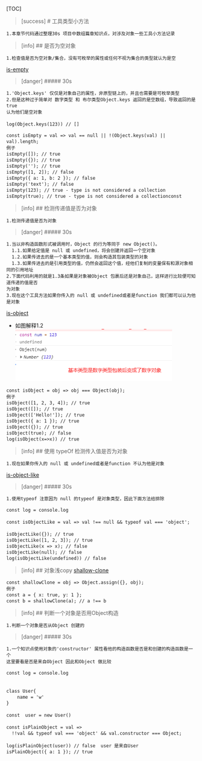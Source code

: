 [TOC]
>[success] # 工具类型小方法
~~~
1.本章节代码通过整理30s 项目中数组篇章知识点，对涉及对象一些工具小方法记录
~~~
>[info] ## 是否为空对象
~~~
1.检查值是否为空对象/集合，没有可枚举的属性或任何不视为集合的类型就认为是空
~~~
[is-empty](https://www.30secondsofcode.org/js/s/is-empty)
>[danger] ##### 30s
~~~
1.'Object.keys' 仅仅是对象自己的属性，非原型链上的，并且也需要是可枚举类型
2.但是这种过于简单对 数字类型 和 布尔类型Object.keys 返回的是空数组，导致返回的是true
认为他们是空对象

log(Object.keys(123)) // []
~~~
~~~
const isEmpty = val => val == null || !(Object.keys(val) || val).length;
例子
isEmpty([]); // true
isEmpty({}); // true
isEmpty(''); // true
isEmpty([1, 2]); // false
isEmpty({ a: 1, b: 2 }); // false
isEmpty('text'); // false
isEmpty(123); // true - type is not considered a collection
isEmpty(true); // true - type is not considered a collectionconst 
~~~
>[info] ## 检测传递值是否为对象
~~~
1.检测传递值是否为对象
~~~
>[danger] ##### 30s
~~~
1.当以非构造函数形式被调用时，Object 的行为等同于 new Object()。
  1.1.如果给定值是 null 或 undefined，将会创建并返回一个空对象
  1.2.如果传进去的是一个基本类型的值，则会构造其包装类型的对象
  1.3.如果传进去的是引用类型的值，仍然会返回这个值，经他们复制的变量保有和源对象相同的引用地址
2.下面代码利用的就是1.3条如果是对象被Object 包裹后还是对象自己，这样进行比较便可知道传递的值是否
为对象
3.现在这个工具方法如果你传入的 null 或 undefined或者是function 我们都可以认为他是对象
~~~
[is-object](https://www.30secondsofcode.org/js/s/is-object)
* 如图解释1.2
![](images/screenshot_1608545276049.png)
~~~
const isObject = obj => obj === Object(obj);
例子
isObject([1, 2, 3, 4]); // true
isObject([]); // true
isObject(['Hello!']); // true
isObject({ a: 1 }); // true
isObject({}); // true
isObject(true); // false
log(isObject(x=>x)) // true
~~~
>[info] ## 使用 typeOf 检测传入值是否为对象
~~~
1.现在如果你传入的 null 或 undefined或者是function 不认为他是对象
~~~
[is-object-like](https://www.30secondsofcode.org/js/s/is-object-like)
>[danger] ##### 30s
~~~
1.使用typeof 注意因为 null 的typeof 是对象类型，因此下面方法给排除
~~~
~~~
const log = console.log

const isObjectLike = val => val !== null && typeof val === 'object';

isObjectLike({}); // true
isObjectLike([1, 2, 3]); // true
isObjectLike(x => x); // false
isObjectLike(null); // false
log(isObjectLike(undefined)) // false
~~~
>[info] ## 对象浅copy
[shallow-clone](https://www.30secondsofcode.org/js/s/shallow-clone)
~~~
const shallowClone = obj => Object.assign({}, obj);
例子
const a = { x: true, y: 1 };
const b = shallowClone(a); // a !== b
~~~
>[info] ## 判断一个对象是否用Object构造
~~~
1.判断一个对象是否从Object 创建的
~~~
>[danger] ##### 30s
~~~
1.一个知识点使用对象的'constructor' 属性看他的构造函数是否是和创建的构造函数是一个
这里要看是否是来自Object 因此和Object 做比较
~~~
~~~
const log = console.log


class User{
    name = 'w'
}

const  user = new User()

const isPlainObject = val =>
  !!val && typeof val === 'object' && val.constructor === Object;

log(isPlainObject(user)) // false  user 是来自User
isPlainObject({ a: 1 }); // true
~~~